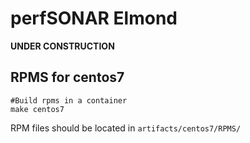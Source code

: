 # perfSONAR Elmond

**UNDER CONSTRUCTION**

## RPMS for centos7
```
#Build rpms in a container
make centos7
```
RPM files should be located in `artifacts/centos7/RPMS/`
